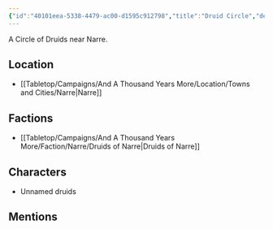 ```yaml
---
{"id":"40101eea-5338-4479-ac00-d1595c912798","title":"Druid Circle","description":"A Circle of Druids near Narre.","publish":true,"date_created":"Friday, March 3rd 2023, 8:25:19 am","date_modified":"Wednesday, April 10th 2024, 8:41:49 pm","cssclasses":["mado-heading"],"path":"Tabletop/Campaigns/And A Thousand Years More/Location/Towns and Cities/Narre/Druid Circle.md","permalink":"/tabletop/campaigns/and-a-thousand-years-more/location/towns-and-cities/narre/druid-circle/","PassFrontmatter":true}
---
```



A Circle of Druids near Narre.

## Location

- [[Tabletop/Campaigns/And A Thousand Years More/Location/Towns and Cities/Narre\|Narre]]

## Factions

- [[Tabletop/Campaigns/And A Thousand Years More/Faction/Narre/Druids of Narre\|Druids of Narre]]

## Characters

- Unnamed druids

## Mentions


